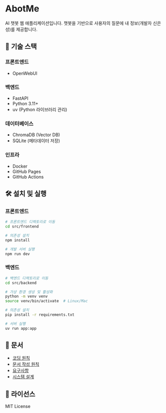 # AbotMe

AI 챗봇 웹 애플리케이션입니다. 챗봇을 기반으로 사용자의 질문에 내 정보(개발자 신은성)를 제공합니다.

## 🚀 기술 스택

### 프론트엔드
- OpenWebUI

### 백엔드
- FastAPI
- Python 3.11+
- uv (Python 라이브러리 관리)

### 데이터베이스
- ChromaDB (Vector DB)
- SQLite (메타데이터 저장)

### 인프라
- Docker
- GitHub Pages
- GitHub Actions

## 🛠️ 설치 및 실행

### 프론트엔드
```bash
# 프론트엔드 디렉토리로 이동
cd src/frontend

# 의존성 설치
npm install

# 개발 서버 실행
npm run dev
```

### 백엔드
```bash
# 백엔드 디렉토리로 이동
cd src/backend

# 가상 환경 생성 및 활성화
python -m venv venv
source venv/bin/activate  # Linux/Mac

# 의존성 설치
pip install -r requirements.txt

# 서버 실행
uv run app:app
```

## 📝 문서
- [코딩 원칙](docs/coding_principles.md)
- [문서 작성 원칙](docs/documentation_principles.md)
- [요구사항](docs/requirements.md)
- [시스템 설계](docs/design.md)

## 📝 라이선스
MIT License
